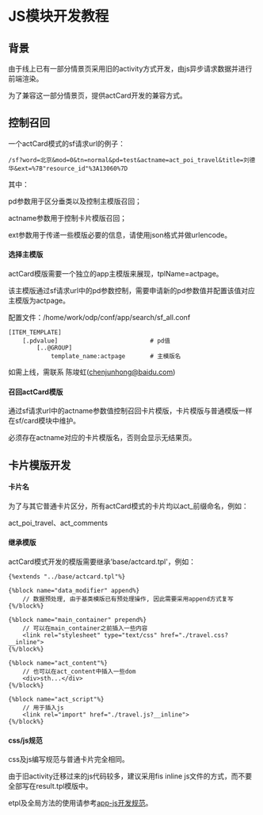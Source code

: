 # JS模块开发教程

## 背景

由于线上已有一部分情景页采用旧的activity方式开发，由js异步请求数据并进行前端渲染。

为了兼容这一部分情景页，提供actCard开发的兼容方式。


## 控制召回

一个actCard模式的sf请求url的例子：

```
/sf?word=北京&mod=0&tn=normal&pd=test&actname=act_poi_travel&title=刘德华&ext=%7B"resource_id"%3A13060%7D
```

其中：

pd参数用于区分垂类以及控制主模版召回；

actname参数用于控制卡片模版召回；

ext参数用于传递一些模版必要的信息，请使用json格式并做urlencode。


#### 选择主模版

actCard模版需要一个独立的app主模版来展现，tplName=actpage。

该主模版通过sf请求url中的pd参数控制，需要申请新的pd参数值并配置该值对应主模版为actpage。

配置文件：/home/work/odp/conf/app/search/sf_all.conf

```
[ITEM_TEMPLATE]
    [.pdvalue]							# pd值
        [..@GROUP]
            template_name:actpage 		# 主模版名
```

如需上线，需联系 陈竣虹(chenjunhong@baidu.com)


#### 召回actCard模版

通过sf请求url中的actname参数值控制召回卡片模版，卡片模版与普通模版一样在sf/card模块中维护。

必须存在actname对应的卡片模版名，否则会显示无结果页。


## 卡片模版开发

#### 卡片名

为了与其它普通卡片区分，所有actCard模式的卡片均以act_前缀命名，例如：

act_poi_travel、act_comments


#### 继承模版

actCard模式开发的模版需要继承'base/actcard.tpl'，例如：

```
{%extends "../base/actcard.tpl"%}

{%block name="data_modifier" append%}
	// 数据预处理, 由于基类模版已有预处理操作, 因此需要采用append方式复写
{%/block%}

{%block name="main_container" prepend%}
    // 可以在main_container之前插入一些内容
    <link rel="stylesheet" type="text/css" href="./travel.css?__inline">
{%/block%}

{%block name="act_content"%}
    // 也可以在act_content中插入一些dom
    <div>sth...</div>
{%/block%}

{%block name="act_script"%}
    // 用于插入js
    <link rel="import" href="./travel.js?__inline">
{%/block%}
```

#### css/js规范

css及js编写规范与普通卡片完全相同。

由于旧activity迁移过来的js代码较多，建议采用fis inline js文件的方式，而不要全部写在result.tpl模版中。

etpl及全局方法的使用请参考[app-js开发规范](http://sfe.baidu.com/#/superframe/app/2、js+开发规范)。

